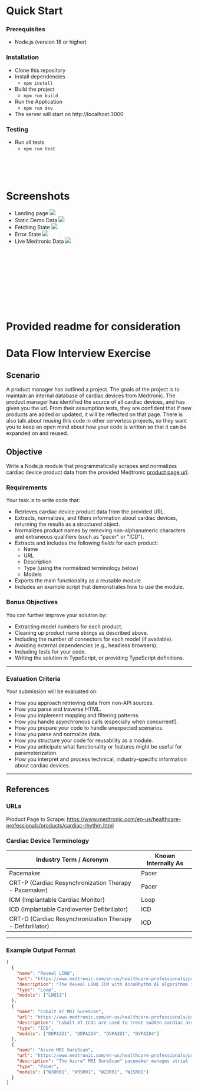 # Quick Start

### Prerequisites
- Node.js (version 18 or higher)

### Installation
- Clone this repository
- Install dependencies
  - ```npm install```
- Build the project
  - ```npm run build```
- Run the Application
  - ```npm run dev```
- The server will start on http://localhost:3000

### Testing
- Run all tests
  - ```npm run test```

</br></br></br>
# Screenshots
- Landing page
![](screenshots/landingPage.png)
- Static Demo Data
![](screenshots/staticDemoData.png)
- Fetching State
![](screenshots/fetchingState.png)
- Error State
![](screenshots/errorState.png)
- Live Medtronic Data
![](screenshots/liveMedtronic.png)


</br></br></br></br></br></br></br></br></br>
# Provided readme for consideration

# Data Flow Interview Exercise

## Scenario

A product manager has outlined a project. The goals of the project is to maintain an internal database of cardiac devices from Medtronic. The product manager has identified the source of all cardiac devices, and has given you the url. From their assumption tests, they are confident that if new products are added or updated, it will be reflected on that page. There is also talk about reusing this code in other serverless projects, so they want you to keep an open mind about how your code is written so that it can be expanded on and reused.

## Objective

Write a Node.js module that programmatically scrapes and normalizes cardiac device product data from the provided Medtronic [product page url](#urls).

### Requirements

Your task is to write code that:

- Retrieves cardiac device product data from the provided URL.
- Extracts, normalizes, and filters information about cardiac devices, returning the results as a structured object.
- Normalizes product names by removing non-alphanumeric characters and extraneous qualifiers (such as "pacer" or "ICD").
- Extracts and includes the following fields for each product:
  - Name
  - URL
  - Description
  - Type (using the normalized terminology below)
  - Models
- Exports the main functionality as a reusable module.
- Includes an example script that demonstrates how to use the module.

### Bonus Objectives

You can further improve your solution by:

- Extracting model numbers for each product.
- Cleaning up product name strings as described above.
- Including the number of connectors for each model (if available).
- Avoiding external dependencies (e.g., headless browsers).
- Including tests for your code.
- Writing the solution in TypeScript, or providing TypeScript definitions.

---

### Evaluation Criteria

Your submission will be evaluated on:

- How you approach retrieving data from non-API sources.
- How you parse and traverse HTML.
- How you implement mapping and filtering patterns.
- How you handle asynchronous calls (especially when concurrent!).
- How you prepare your code to handle unexpected scenarios.
- How you parse and normalize data.
- How you structure your code for reusability as a module.
- How you anticipate what functionality or features might be useful for parameterization.
- How you interpret and process technical, industry-specific information about cardiac devices.

---

## References

### URLs

Product Page to Scrape: https://www.medtronic.com/en-us/healthcare-professionals/products/cardiac-rhythm.html

### Cardiac Device Terminology

| Industry Term / Acronym                | Known Internally As |
|----------------------------------------|---------------------|
| Pacemaker                             | Pacer               |
| CRT-P (Cardiac Resynchronization Therapy - Pacemaker) | Pacer         |
| ICM (Implantable Cardiac Monitor)     | Loop                |
| ICD (Implantable Cardioverter Defibrillator) | ICD         |
| CRT-D (Cardiac Resynchronization Therapy - Defibrillator) | ICD         |
---

### Example Output Format

```json
[
  {
    "name": "Reveal LINQ",
    "url": "https://www.medtronic.com/en-us/healthcare-professionals/products/cardiac-rhythm/EXAMPLE_PRODUCT_PAGE_PLACEHOLDER_URL",
    "description": "The Reveal LINQ ICM with AccuRhythm AI algorithms is for patients with infrequent symptoms requiring long-term cardiac monitoring.",
    "type": "Loop",
    "models": ["LNQ11"]
  },
  {
    "name": "Cobalt XT MRI SureScan",
    "url": "https://www.medtronic.com/en-us/healthcare-professionals/products/cardiac-rhythm/EXAMPLE_PRODUCT_PAGE_PLACEHOLDER_URL",
    "description": "Cobalt XT ICDs are used to treat sudden cardiac arrest and abnormal heart rhythms.",
    "type": "ICD",
    "models": ["DDPA2D1", "DDPA2D4", "DVPA2D1", "DVPA2D4"]
  },
  {
    "name": "Azure MRI SureScan",
    "url": "https://www.medtronic.com/en-us/healthcare-professionals/products/cardiac-rhythm/EXAMPLE_PRODUCT_PAGE_PLACEHOLDER_URL",
    "description": "The Azure™ MRI SureScan™ pacemaker manages atrial fibrillation (AF) in pacemaker patients with tablet-based programming and app-based remote monitoring.",
    "type": "Pacer",
    "models": ["W3DR01", "W3SR01", "W2DR01", "W1SR01"]
  }
]
```
